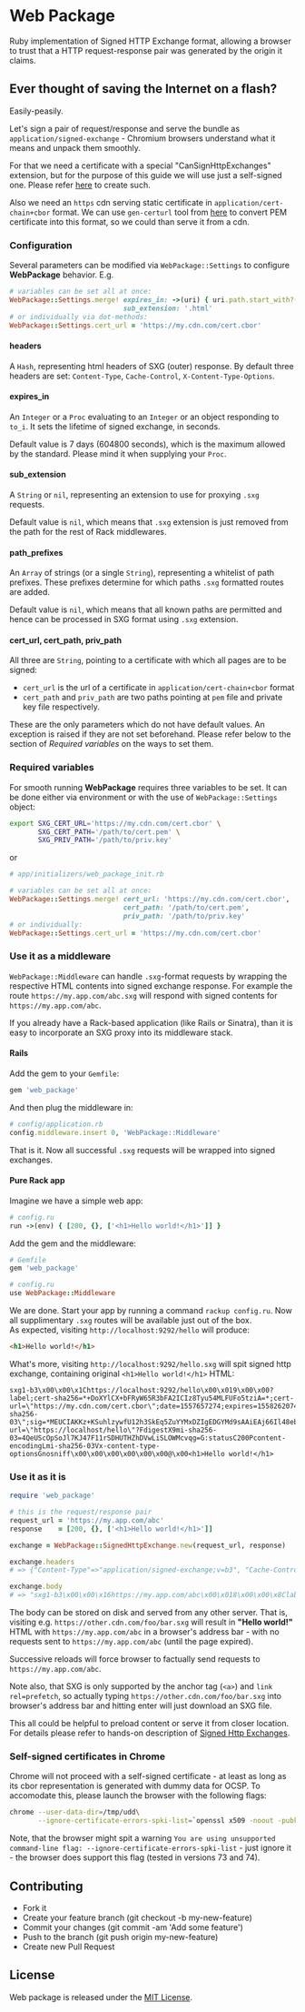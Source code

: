 # Web Package
Ruby implementation of Signed HTTP Exchange format, allowing a browser to trust that a HTTP request-response pair was generated by the origin it claims.


## Ever thought of saving the Internet on a flash?

Easily-peasily.

Let's sign a pair of request/response and serve the bundle as `application/signed-exchange` - Chromium browsers understand what it means and unpack them smoothly.

For that we need a certificate with a special "CanSignHttpExchanges" extension, but for the purpose of this guide we will use just a self-signed one. Please refer [here](https://github.com/WICG/webpackage/tree/master/go/signedexchange#creating-our-first-signed-exchange) to create such.

Also we need an `https` cdn serving static certificate in `application/cert-chain+cbor` format. We can use `gen-certurl` tool from [here](https://github.com/WICG/webpackage/tree/master/go/signedexchange#creating-our-first-signed-exchange) to convert PEM certificate into this format, so we could than serve it from a cdn.

### Configuration

Several parameters can be modified via `WebPackage::Settings` to configure **WebPackage** behavior.
E.g.
```ruby
# variables can be set all at once:
WebPackage::Settings.merge! expires_in: ->(uri) { uri.path.start_with?('/news') ? 7.days : 1.day },
                            sub_extension: '.html'
# or individually via dot-methods:
WebPackage::Settings.cert_url = 'https://my.cdn.com/cert.cbor'
```

#### headers
A `Hash`, representing html headers of SXG (outer) response.
By default three headers are set: `Content-Type`, `Cache-Control`, `X-Content-Type-Options`.

#### expires_in
An `Integer` or a `Proc` evaluating to an `Integer` or an object responding to `to_i`. It sets the lifetime of signed exchange, in seconds.

Default value is 7 days (604800 seconds), which is the maximum allowed by the standard. Please mind it when supplying your `Proc`.

#### sub_extension
A `String` or `nil`, representing an extension to use for proxying `.sxg` requests.

Default value is `nil`, which means that `.sxg` extension is just removed from the path for the rest of Rack middlewares.

#### path_prefixes
An `Array` of strings (or a single `String`), representing a whitelist of path prefixes. These prefixes determine for which paths `.sxg` formatted routes are added.

Default value is `nil`, which means that all known paths are permitted and hence can be processed in SXG format using `.sxg` extension.

#### cert_url, cert_path, priv_path

All three are `String`, pointing to a certificate with which all pages are to be signed:
  - `cert_url` is the url of a certificate in `application/cert-chain+cbor` format
  - `cert_path` and `priv_path` are two paths pointing at `pem` file and private key file respectively.

These are the only parameters which do not have default values. An exception is raised if they are not set beforehand. Please refer below to the section of _Required variables_ on the ways to set them.

### Required variables

For smooth running **WebPackage** requires three variables to be set. It can be done either via environment or with the use of `WebPackage::Settings` object:
```bash
export SXG_CERT_URL='https://my.cdn.com/cert.cbor' \
       SXG_CERT_PATH='/path/to/cert.pem' \
       SXG_PRIV_PATH='/path/to/priv.key'
```
or
```ruby
# app/initializers/web_package_init.rb

# variables can be set all at once:
WebPackage::Settings.merge! cert_url: 'https://my.cdn.com/cert.cbor',
                            cert_path: '/path/to/cert.pem',
                            priv_path: '/path/to/priv.key'
# or individually:
WebPackage::Settings.cert_url = 'https://my.cdn.com/cert.cbor'
```

### Use it as a middleware

`WebPackage::Middleware` can handle `.sxg`-format requests by wrapping the respective HTML contents into signed exchange response. For example the route `https://my.app.com/abc.sxg` will respond with signed contents for `https://my.app.com/abc`.

If you already have a Rack-based application (like Rails or Sinatra), than it is easy to incorporate an SXG proxy into its middleware stack.

#### Rails
Add the gem to your `Gemfile`:
```ruby
gem 'web_package'
```
And then plug the middleware in:
```ruby
# config/application.rb
config.middleware.insert 0, 'WebPackage::Middleware'
```

That is it. Now all successful `.sxg` requests will be wrapped into signed exchanges.

#### Pure Rack app
Imagine we have a simple web app:
```ruby
# config.ru
run ->(env) { [200, {}, ['<h1>Hello world!</h1>']] }
```
Add the gem and the middleware:
```ruby
# Gemfile
gem 'web_package'

# config.ru
use WebPackage::Middleware
```

We are done. Start your app by running a command `rackup config.ru`. Now all supplimentary `.sxg` routes will be available just out of the box.<br>
As expected, visiting `http://localhost:9292/hello` will produce:
```html
<h1>Hello world!</h1>
```
What's more, visiting `http://localhost:9292/hello.sxg` will spit signed http exchange, containing original `<h1>Hello world!</h1>` HTML:
```text
sxg1-b3\x00\x00\x1Chttps://localhost:9292/hello\x00\x019\x00\x00?label;cert-sha256=*+DoXYlCX+bFRyW65R3bFA2ICIz8Tyu54MLFUFo5tziA=*;cert-url=\"https://my.cdn.com/cert.cbor\";date=1557657274;expires=1558262074;integrity=\"digest/mi-sha256-03\";sig=*MEUCIAKKz+KSuhlzywfU12h3SkEq5ZuYYMxDZIgEDGYMd9sAAiEAj66Il48eb0CXFAnuZhnS+j6dqZVLJ6IwUVGWShhQu9g=*;validity-url=\"https://localhost/hello\"?FdigestX9mi-sha256-03=4QeUScOpSoJl7KJ47F11rSDHUTHZhDVwLiSLOWMcvqg=G:statusC200Pcontent-encodingLmi-sha256-03Vx-content-type-optionsGnosniff\x00\x00\x00\x00\x00\x00@\x00<h1>Hello world!</h1>
```

### Use it as it is
```ruby
require 'web_package'

# this is the request/response pair
request_url = 'https://my.app.com/abc'
response    = [200, {}, ['<h1>Hello world!</h1>']]

exchange = WebPackage::SignedHttpExchange.new(request_url, response)

exchange.headers
# => {"Content-Type"=>"application/signed-exchange;v=b3", "Cache-Control"=>"no-transform", "X-Content-Type-Options"=>"nosniff"}

exchange.body
# => "sxg1-b3\x00\x00\x16https://my.app.com/abc\x00\x018\x00\x00\x8Clabel;cert-sha256=*+DoXYlCX+bFRyW65R3bFA2ICIz8Tyu54MLFUFo5tziA=*;cert-url=\"https://my.cdn.com/cert.cbor\";date=1557648268;expires=1558253068;integrity=\"digest/mi-sha256-03\";sig=*MEYCIQDSH2F6E/naM/ul1iIMZMBd9VHnrbsxp+dKhYcxy9u1ewIhAIRIuHcTVPLS73q2ETLLGwY5Y7nR52bDG251uBBHxsBZ*;validity-url=\"https://my.app.com/abc\"\xA4FdigestX9mi-sha256-03=4QeUScOpSoJl7KJ47F11rSDHUTHZhDVwLiSLOWMcvqg=G:statusC200Pcontent-encodingLmi-sha256-03Vx-content-type-optionsGnosniff\x00\x00\x00\x00\x00\x00@\x00<h1>Hello world!</h1>"
```

The body can be stored on disk and served from any other server. That is, visiting e.g. `https://other.cdn.com/foo/bar.sxg` will result in <b>"Hello&nbsp;world!"</b> HTML with `https://my.app.com/abc` in a browser's address bar - with no requests sent to `https://my.app.com/abc` (until the page expired).

Successive reloads will force browser to factually send requests to `https://my.app.com/abc`.

Note also, that SXG is only supported by the anchor tag (`<a>`) and `link rel=prefetch`, so actually typing `https://other.cdn.com/foo/bar.sxg` into browser's address bar and hitting enter will just download an SXG file.

This all could be helpful to preload content or serve it from closer location. For details please refer to hands-on description of [Signed Http Exchanges](https://developers.google.com/web/updates/2018/11/signed-exchanges).

### Self-signed certificates in Chrome
Chrome will not proceed with a self-signed certificate - at least as long as its cbor representation is generated with dummy data for OCSP. To accomodate this, please launch the browser with the following flags:
```bash
chrome --user-data-dir=/tmp/udd\
       --ignore-certificate-errors-spki-list=`openssl x509 -noout -pubkey -in cert.pem | openssl pkey -pubin -outform der | openssl dgst -sha256 -binary | base64`
```

Note, that the browser might spit a warning `You are using unsupported command-line flag: --ignore-certificate-errors-spki-list` - just ignore it - the browser does support this flag (tested in versions 73 and 74).

## Contributing
  - Fork it
  - Create your feature branch (git checkout -b my-new-feature)
  - Commit your changes (git commit -am 'Add some feature')
  - Push to the branch (git push origin my-new-feature)
  - Create new Pull Request

## License

Web package is released under the [MIT License](../master/LICENSE).

